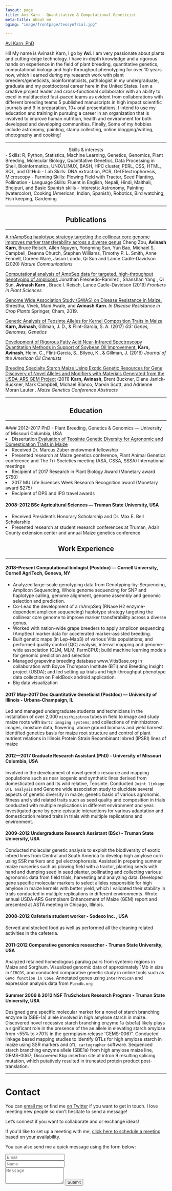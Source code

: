 ```yaml
---
layout: page
title: Avi Karn - Quantitative & Computational Geneticist
meta-title: About me
bgimg: "image/frontpage/teosynTrial.jpg"

---
```


<div id="aboutme-section">

<div class="LI-profile-badge"  data-version="v1" data-size="large" data-locale="en_US" data-type="horizontal" data-theme="light" data-vanity="avikarn"><a class="LI-simple-link" href='https://www.linkedin.com/in/avikarn?trk=profile-badge'>Avi Karn, PhD</a></div>

 
<script type="text/javascript" src="https://platform.linkedin.com/badges/js/profile.js" async defer></script>

<p class="about-text">
<span class="fa fa-briefcase about-icon"></span>
  Hi! My name is Avinash Karn, I go by <strong>Avi</strong>. I am very passionate about plants and cutting-edge technology. I have in-depth knowledge and a rigorous hands on experience in the field of plant breeding, quantitative genetics, computational biology and high-throughput phenotyping for over 10 years now, which I earned during my research work with plant breeders/geneticists, bioinformaticists, pathologist in my undergraduate, graduate and my postdoctoral career here in the United States. I am a creative project leader and cross-functional collaborator with an ability to excel in multifaceted fast-paced teams as evident from collaborations with different breeding teams 5 published manuscripts in high impact scientific journals and 9 in preparation, 10+ oral presentations. I intend to use my education and training in pursuing a career in an organization that is involved to improve human nutrition, health and environment for both developed and developing communities. Finally, Some of my hobbies include astronomy, painting, stamp collecting, online blogging/writing, photography and cooking!
</p>

<hr>
<center>Skills & interests</center>
</hr>
- Skills: R, Python, Statistics, Machine Learning, Genetics, Genomics, Plant Breeding, Molecular Biology, Quantitative Genetics, Data Processing in Shell, Bioinformatics, UNIX/LINUX, BASH, HPC cluster, PERL, CSS, HTML, SQL, and GitHub
-	Lab Skills: DNA extraction, PCR, Gel Electrophoresis, Microscopy
-	Farming Skills: Plowing Field with Tractor, Seed Planting, Pollination
-	Language Skills: Fluent in English, Nepali, Hindi, Maithali, Bhojpuri, and Basic Spanish skills
-	Interests: Astronomy, Painting (watercolor), Cooking (American, Indian, Spanish), Robotics, Bird watching, Fish keeping, Gardening


<hr>
<center> <h2> Publications </h2> </center> 
<hr>

<a href="https://www.nature.com/articles/s41467-019-14280-1"> A rhAmpSeq haplotype strategy targeting the collinear core genome improves marker transferability across a diverse genus</a>
Cheng Zou, __Avinash Karn__, Bruce Reisch, Allen Nguyen, Yongming Sun, Yun Bao, Michael S. Campbell, Deanna Church, Stephen Williams, Timothy P. L. Smith, Anne Fennell, Doreen Ware, Jason Londo, Qi Sun and Lance Cadle-Davidson
(2020) *Nature Communications*

<a href="https://www.frontiersin.org/articles/10.3389/fpls.2019.00599/full">Computational analysis of AmpSeq data for targeted, high-throughput genotyping of amplicons</a>
Jonathan Fresnedo-Ramírez , Shanshan Yang , Qi Sun, **Avinash Karn** , Bruce I. Reisch, Lance Cadle-Davidson (2019)
*Frontiers in Plant Sciences*

<a href="https://link.springer.com/chapter/10.1007/978-3-030-20728-1_6">Genome Wide Association Study (GWAS) on Disease Resistance in Maize. </a> Shrestha, Vivek, Mani Awale, and **Avinash Karn**. *In Disease Resistance in Crop Plants* Springer, Cham, 2019.

<a href="https://www.g3journal.org/content/7/4/1157.abstract"> Genetic Analysis of Teosinte Alleles for Kernel Composition Traits in Maize</a> **Karn, Avinash**, Gillman, J. D., & Flint-Garcia, S. A. (2017) 
*G3: Genes, Genomes, Genetics*

<a href="https://link.springer.com/article/10.1007/s11746-016-2916-4"> Development of Rigorous Fatty Acid Near-Infrared Spectroscopy Quantitation Methods in Support of Soybean Oil Improvement.</a>
**Karn, Avinash**, Heim, C., Flint-Garcia, S., Bilyeu, K., & Gillman, J. (2016)
*Journal of the American Oil Chemists*

<a href="https://www.ars.usda.gov/research/publications/publication/?seqNo115=263955">Breeding Specialty Starch Maize Using Exotic Genetic Resources for Gene Discovery of Novel Alleles and Modifiers with Materials Generated from the USDA-ARS GEM Project</a>  (2011)
**Karn, Avinash**, Brent Buckner, Diane Janick-Buckner, Mark Campbell, Michael Blanco, Marvin Scott, and Adrienne Moran Lauter .
*Maize Genetics Conference Abstracts*

<hr>
<center> <h2> Education </h2> </center> 
<hr>
#### 2012–2017 PhD - Plant Breeding, Genetics & Genomics — University of Missouri Columbia, USA
<li>Dissertation <a href="https://mospace.umsystem.edu/xmlui/handle/10355/61937">Evaluation of Teosinte Genetic Diversity for Agronomic and Domestication Traits in Maize</a> </li>
<li>Received Dr. Marcus Zuber endowment fellowship</li>
<li>Presented research at Maize genetics conference, Plant Animal Genetics conference and The Tri-Societies meeting (ASA, CSSA, SSSA)     International meetings</li>
<li>Recipient of 2017 Research in Plant Biology Award (Monetary award $750) </li>
<li>2017 MU Life Sciences Week Research Recognition award (Monetary award $275) </li>
<li>Recipient of DPS and IPG travel awards</li>

#### 2008–2012 BSc Agricultural Sciences — Truman State University, USA
<li>Received President’s Honorary Scholarship and Dr. Max E. Bell Scholarship</li>
<li>Presented research at student research conferences at Truman, Adair County extension center and annual Maize genetics conference</li>

<center> <h2> Work Experience </h2> </center>
<hr>

#### 2018–Present Computational biologist (Postdoc) — Cornell University, Cornell AgriTech, Geneva, NY

<ul>
  
<li>Analyzed large-scale genotyping data from Genotyping-by-Sequencing, Amplicon Sequencing, Whole genome sequencing for SNP and haplotype calling, genome alignment, genome assembly and genomic selection and prediction. </li>

<li>Co-Lead the development of a rhAmpSeq (RNase H2 enzyme-dependent amplicon sequencing) haplotype strategy targeting the collinear core genome to improve marker transferability across a diverse genus.</li>

<li>Worked with nation-wide grape breeders to apply amplicon sequencing (AmpSeq) marker data for accelerated marker-assisted breeding.</li>

<li>Built genetic maps (in Lep-Map3) of various Vitis populations, and performed quality control (QC) analysis, interval mapping and genome-wide association (GLM, MLM, FarmCPU); build machine learning models for genomic prediction and selection</li>

<li>Managed grapevine breeding database www.VitisBase.org in collaboration with Boyce Thompson Institute (BTI) and Breeding Insight project (USDA); and led setting up trials and high-throughput phenotype data collection on FieldBook android application.</li>

<li>Big data visualization </li>

</ul>

#### 2017 May–2017 Dec Quantitative Geneticist (Postdoc) — University of Illinois - Urbana-Champaign, IL

Led and managed undergraduate students and technicians in the installation of over 2,000 `minirhizotron` tubes in field to image and study maize roots with `Bartz imaging systems`; and collections of minirhizotron images, moisture data, flowering, above ground biomass and yield harvest. Identified genetics basis for maize root structure and control of plant nutrient relations in Illinois Protein Strain Recombinant Inbred (IPSRI) lines of maize

#### 2012—2017 Graduate Research Assistant (PhD) - University of Missouri Columbia, USA

Involved in the development of novel genetic resource and mapping populations such as near isogenic and synthetic lines derived from domesticated corn and its wild relative, Teosinte. Conducted `Joint linkage QTL analysis` and Genome wide association study to elucidate several aspects of genetic diversity in maize; genetic basis of various agronomic, fitness and yield related traits such as seed quality and composition in trials conducted with multiple replications in different environment and year. Investigated gene by gene epistatic interactions for various adaptation and domestication related traits in trials with multiple replications and environment.

#### 2009-2012 Undergraduate Research Assistant (BSc) - Truman State University, USA
Conducted molecular genetic analysis to exploit the biodiversity of exotic inbred lines from Central and South America to develop high amylose corn using SSR markers and gel electrophoresis. Assisted in preparing summer maize nurseries such as plowing field with a tractor, planting seeds with hand and dumping seed in seed planter, pollinating and collecting various agronomic data from field trials, harvesting and analyzing data. Developed gene specific molecular markers to select alleles responsible for high amylose in maize kernels with better yield, which I validated their stability in trials conducted in multiple replications in different environments. Wrote annual USDA-ARS Germplasm Enhancement of Maize (GEM) report and presented at ASTA meeting in Chicago, Illinois. 

#### 2008-2012 Cafeteria student worker - Sodexo Inc. , USA
Served and stocked food as well as performed all the cleaning related activities in the cafeteria.

#### 2011-2012 Comparative genomics researcher - Truman State University, USA
Analyzed retained homeologous paralog pairs from syntenic regions in Maize and Sorghum. Visualized genomic data of approximately 1Mb in size in `CIRCOS`, and conducted comparative genetic study in online tools such as `GeVo function in CoGe`, Annotated genes using `InterProScan` and expression analysis data from `Plexdb.org`

#### Summer 2009 & 2012 NSF TruScholars Research Program - Truman State University, USA
Designed gene specific molecular marker for a novel of starch branching enzyme Ia (SBE-1a) allele involved in high amylose starch in maize. Discovered novel recessive starch branching enzyme 1a (sbe1a) likely plays a significant role in the presence of the ae allele in elevating starch amylose from ~55% to >70% in the germplasm release 'GEMS-0067'. Conducted linkage based mapping studies to identify QTLs for high amylose starch in maize using SSR markers and `QTL cartographer` software. Sequenced starch branching enzyme allele (SBE1a) from high amylose maize line, GEMS-0067; Discovered 8bp insertion site at intron 9 resulting splicing mutation, which putatively resulted in truncated protein product post-translation.

<hr>

<div id="contactme-section">
<h1 id="contact">Contact</h1>

<p>You can <a href="mailto:avi.karn6@gmail.com?subject=Hello from AviKarn.com">email me</a> or find me <a href="https://twitter.com/avi_karn">on Twitter</a> if you want to get in touch. I love meeting new people so don't hesitate to send a message!</p>
<p>Let’s connect if you want to collaborate and or exchange ideas!</p>
<p>If you'd like to set up a meeting with me, <a href="https://calendly.com/avikarn">click here to schedule a meeting</a> based on your availability.</p>

<form action="https://formspree.io/akarn@mail.missouri.edu" method="POST" class="form" id="contact-form">
  <p>You can also send me a quick message using the form below:</p>
  <div class="row">
    <div class="col-xs-6">
      <input type="email" name="_replyto" class="form-control input-lg" placeholder="Email" title="Email">
    </div>
    <div class="col-xs-6">
      <input type="text" name="name" class="form-control input-lg" placeholder="Name" title="Name">
    </div>
  </div>
  <input type="hidden" name="_subject" value="New submission from AviKarn.com">
  <textarea type="text" name="content" class="form-control input-lg" placeholder="Message" title="Message" required="required" rows="3"></textarea>
  <input type="text" name="_gotcha" style="display:none">
  <input type="hidden" name="_next" value="./aboutme?message=Your message was sent successfully, thanks!" />
  <button type="submit" class="btn btn-lg btn-primary">Submit</button>
</form>

<p><script type="text/javascript" src="//ra.revolvermaps.com/0/0/6.js?i=0rn8vq73z9x&amp;m=7&amp;c=ff0000&amp;cr1=ffffff&amp;f=arial&amp;l=1" async="async"></script></p>

<script async src="//pagead2.googlesyndication.com/pagead/js/adsbygoogle.js"></script>
<script>
  (adsbygoogle = window.adsbygoogle || []).push({
    google_ad_client: "ca-pub-5126027065024936",
    enable_page_level_ads: true
  });
</script>

<!-- Global site tag (gtag.js) - Google Analytics -->
<script async src="https://www.googletagmanager.com/gtag/js?id=UA-123359651-1"></script>
<script>
  window.dataLayer = window.dataLayer || [];
  function gtag(){dataLayer.push(arguments);}
  gtag('js', new Date());
  gtag('config', 'UA-123359651-1');
</script>

